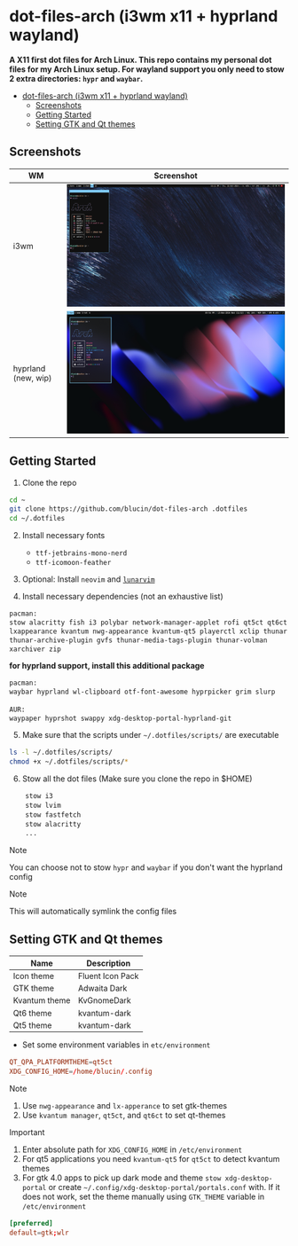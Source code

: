 # dot-files-arch (i3wm x11 + hyprland wayland)

**A X11 first dot files for Arch Linux. This repo contains my personal dot files for my Arch Linux setup. For wayland support you only need to stow 2 extra directories: `hypr` and `waybar`.**

- [dot-files-arch (i3wm x11 + hyprland wayland)](#dot-files-arch-i3wm-x11--hyprland-wayland)
  - [Screenshots](#screenshots)
  - [Getting Started](#getting-started)
  - [Setting GTK and Qt themes](#setting-gtk-and-qt-themes)

## Screenshots

| WM | Screenshot |
| -- | ---------- |
| i3wm | ![homescreen-screenshot-i3wm](./assets/i3wm.png) |
| hyprland (new, wip) | ![homescreen-screenshot-hyprland](./assets/hyprland.png) |

## Getting Started

1. Clone the repo

```bash
cd ~
git clone https://github.com/blucin/dot-files-arch .dotfiles
cd ~/.dotfiles
```

2. Install necessary fonts
    - `ttf-jetbrains-mono-nerd`
    - `ttf-icomoon-feather`

3. Optional: Install `neovim` and [`lunarvim`](https://www.lunarvim.org/)

4. Install necessary dependencies (not an exhaustive list)

```
pacman:
stow alacritty fish i3 polybar network-manager-applet rofi qt5ct qt6ct lxappearance kvantum nwg-appearance kvantum-qt5 playerctl xclip thunar thunar-archive-plugin gvfs thunar-media-tags-plugin thunar-volman xarchiver zip
```

**for hyprland support, install this additional package**

```
pacman: 
waybar hyprland wl-clipboard otf-font-awesome hyprpicker grim slurp

AUR:
waypaper hyprshot swappy xdg-desktop-portal-hyprland-git
```

5. Make sure that the scripts under `~/.dotfiles/scripts/` are executable

```bash
ls -l ~/.dotfiles/scripts/
chmod +x ~/.dotfiles/scripts/*
```

6. Stow all the dot files (Make sure you clone the repo in $HOME)

```bash
    stow i3
    stow lvim
    stow fastfetch
    stow alacritty
    ...
```
> [!NOTE]
> You can choose not to stow `hypr` and `waybar` if you don't want the hyprland config

> [!NOTE]
> This will automatically symlink the config files

## Setting GTK and Qt themes

| Name | Description |
| ----- | ----------- |
| Icon theme | Fluent Icon Pack |
| GTK theme | Adwaita Dark |
| Kvantum theme | KvGnomeDark |
| Qt6 theme | kvantum-dark |
| Qt5 theme | kvantum-dark |

- Set some environment variables in `etc/environment`

```conf
QT_QPA_PLATFORMTHEME=qt5ct
XDG_CONFIG_HOME=/home/blucin/.config
```

> [!NOTE]
> 1. Use `nwg-appearance` and `lx-apperance` to set gtk-themes
> 2. Use `kvantum manager`, `qt5ct`, and `qt6ct` to set qt-themes

> [!IMPORTANT]
> 1. Enter absolute path for `XDG_CONFIG_HOME` in `/etc/environment`
> 2. For qt5 applications you need `kvantum-qt5` for `qt5ct` to detect kvantum themes
> 3. For gtk 4.0 apps to pick up dark mode and theme
> `stow xdg-desktop-portal` or create `~/.config/xdg-desktop-portal/portals.conf` with. If it does not work, set the theme manually using `GTK_THEME` variable in `/etc/environment`
> ```conf
> [preferred]
> default=gtk;wlr
> ```
